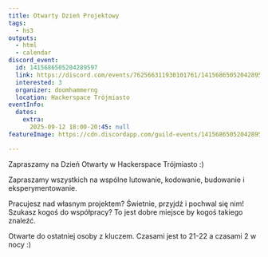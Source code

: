 ```yaml
---
title: Otwarty Dzień Projektowy
tags:
  - hs3
outputs:
  - html
  - calendar
discord_event:
  id: 1415686505204289597
  link: https://discord.com/events/762566311930101761/1415686505204289597
  interested: 3
  organizer: doomhammerng
  location: Hackerspace Trójmiasto
eventInfo:
  dates:
    extra:
      2025-09-12 18:00-20:45: null
featureImage: https://cdn.discordapp.com/guild-events/1415686505204289597/c72410a93ff84a2a22914459c393f511.png?size=1024

---
```


Zapraszamy na Dzień Otwarty w Hackerspace Trójmiasto :)

Zapraszamy wszystkich na wspólne lutowanie, kodowanie, budowanie i eksperymentowanie.

Pracujesz nad własnym projektem? Świetnie, przyjdź i pochwal się nim!
Szukasz kogoś do współpracy? To jest dobre miejsce by kogoś takiego znaleźć.

Otwarte do ostatniej osoby z kluczem. Czasami jest to 21-22 a czasami 2 w nocy :)
